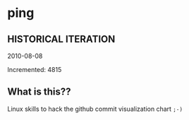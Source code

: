 # ping

## HISTORICAL ITERATION
2010-08-08

Incremented: 4815

## What is this?? 
Linux skills to hack the github commit visualization chart `;-)`
